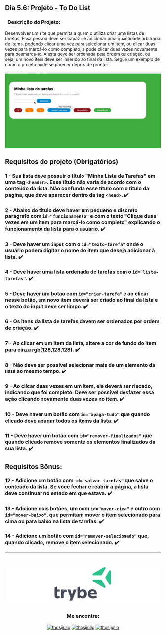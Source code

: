 ## Dia 5.6: Projeto - To Do List

### &nbsp; Descrição do Projeto:
Desenvolver um site que permita a quem o utiliza criar uma listas de tarefas. Essa pessoa deve ser capaz de adicionar uma quantidade arbitrária de items, podendo clicar uma vez para selecionar um item, ou clicar duas vezes para marcá-lo como completo, e pode clicar duas vezes novamente para desmarcá-lo. A lista deve ser ordenada pela ordem de criação, ou seja, um novo item deve ser inserido ao final da lista.
Segue um exemplo de como o projeto pode se parecer depois de pronto:

![exemplo de to do list](./todo-list-example.gif)

## Requisitos do projeto (Obrigatórios)

### 1 - Sua lista deve possuir o título "Minha Lista de Tarefas" em uma tag `<header>`. Esse título não varia de acordo com o conteúdo da lista. Não confunda esse título com o título da página, que deve aparecer dentro da tag `<head>`. :heavy_check_mark:

### 2 - Abaixo do título deve haver um pequeno e discreto parágrafo com `id="funcionamento"` e com o texto "Clique duas vezes em um item para marcá-lo como completo" explicando o funcionamento da lista para o usuário. :heavy_check_mark:

### 3 - Deve haver um `input` com o `id="texto-tarefa"` onde o usuário poderá digitar o nome do item que deseja adicionar à lista. :heavy_check_mark:

### 4 - Deve haver uma lista ordenada de tarefas com o `id="lista-tarefas"`. :heavy_check_mark:

### 5 - Deve haver um botão com `id="criar-tarefa"` e ao clicar nesse botão, um novo item deverá ser criado ao final da lista e o texto do input deve ser limpo. :heavy_check_mark:

### 6 - Os itens da lista de tarefas devem ser ordenados por ordem de criação. :heavy_check_mark:
 
### 7 - Ao clicar em um item da lista, altere a cor de fundo do item para cinza rgb(128,128,128). :heavy_check_mark:

### 8 - Não deve ser possível selecionar mais de um elemento da lista ao mesmo tempo. :heavy_check_mark:

### 9 - Ao clicar duas vezes em um item, ele deverá ser riscado, indicando que foi completo. Deve ser possível desfazer essa ação clicando novamente duas vezes no item. :heavy_check_mark:

### 10 - Deve haver um botão com `id="apaga-tudo"` que quando clicado deve apagar todos os items da lista. :heavy_check_mark:

### 11 - Deve haver um botão com `id="remover-finalizados"` que quando clicado remove **somente** os elementos finalizados da sua lista. :heavy_check_mark:

## Requisitos Bônus:

### 12 - Adicione um botão com `id="salvar-tarefas"` que salve o conteúdo da lista. Se você fechar e reabrir a página, a lista deve continuar no estado em que estava. :heavy_check_mark:

### 13 - Adicione dois botões, um com `id="mover-cima"` e outro com `id="mover-baixo"`, que permitam mover o item selecionado para cima ou para baixo na lista de tarefas. :heavy_check_mark:

### 14 - Adicione um botão com `id="remover-selecionado"` que, quando clicado, remove o item selecionado. :heavy_check_mark:

---

 <h1 align="center">
    <img alt="Trybe" src="https://github.com/thosijulio/trybe-projects/blob/main/trybe-logo.png"/>
</h1>
<h3 align=center>Me encontre:</h3>
<p align=center>
<a href="https://www.linkedin.com/in/thosijulio/" target="blank"><img align="center" src="https://cdn.jsdelivr.net/npm/simple-icons@3.0.1/icons/linkedin.svg" alt="thosijulio" height="20" width="20" /></a>
<a href="https://www.github.com/thosijulio/" target="blank"><img align="center" src="https://cdn.jsdelivr.net/npm/simple-icons@3.0.1/icons/github.svg" alt="thosijulio" height="20" width="20" /></a>
<a href="https://www.instagram.com/thosijulio" target="blank"><img align="center" src="https://cdn.jsdelivr.net/npm/simple-icons@3.0.1/icons/instagram.svg" alt="thosijulio" height="20" width="20" /></a>
</p>
